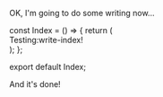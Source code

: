 OK, I'm going to do some writing now...

<crea-write path="src/pages/Index.tsx" description="write-description">
const Index = () => {
  return (
    <div>
        Testing:write-index!
    </div>
  );
};

export default Index;
</crea-write>

And it's done!
